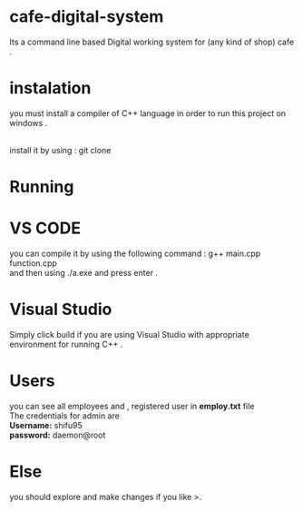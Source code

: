 # cafe-digital-system
Its a command line based Digital working system for (any kind of shop) cafe .

# instalation 
you must install a compiler of C++ language in order to run this project on windows .<br><br>

install it by using : git clone 

# Running
# VS CODE
you can compile it by using the following command : g++ main.cpp function.cpp<br> 
and then using ./a.exe and press enter .

# Visual Studio
Simply click build if you are using Visual Studio with appropriate environment for running C++ .

# Users 
 you can see all employees and , registered user in **employ.txt** file<br>
 The credentials for admin are <br>
**Username:** shifu95<br>
**password:** daemon@root  <br>

# Else 
you should explore and  make changes if you like >.
